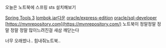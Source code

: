 오늘은 노트북에 스프링 sts 설치해보기

[Spring Tools 3](https://spring.io/tools3/sts/all)
[lombok.jar다운](https://projectlombok.org/download)
[oracle/express-edition](https://www.oracle.com/technetwork/database/database-technologies/express-edition/downloads/index.html)
[oracle/sql-developer](https://www.oracle.com/technetwork/developer-tools/sql-developer/downloads/index.html)
[https://mvnrepository.com](https://mvnrepository.com/)
노트북이 정말정말 정말 정말 정말 많이느려진걸 새삼 깨닫는다 

너무 오래썼나..
힘내줘노트북..
<!--stackedit_data:
eyJoaXN0b3J5IjpbLTUyMzYzNzQyMSwzMzQ4MTMyODIsMTUzMD
kwMjgyMSwtNzQ4NzE0NzI2XX0=
-->